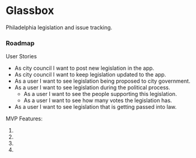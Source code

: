 # Glassbox

Philadelphia legislation and issue tracking.

### Roadmap

User Stories

- As city council I want to post new legislation in the app.
- As city council I want to keep legislation updated to the app.
- As a user I want to see legislation being proposed to city government.
- As a user I want to see legislation during the political process.
  - As a user I want to see the people supporting this legislation.
  - As a user I want to see how many votes the legislation has.
- As a user I want to see legislation that is getting passed into law.

MVP Features:

1. 

2.

3.

4.
